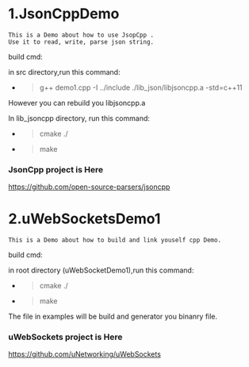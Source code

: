 # 1.JsonCppDemo
    This is a Demo about how to use JsopCpp .
    Use it to read, write, parse json string.

build cmd:

  in src directory,run this command:
 - > g++ demo1.cpp -I ../include  ./lib_json/libjsoncpp.a -std=c++11

  However you can rebuild you libjsoncpp.a 
  
  In lib_jsoncpp directory, run this command:
 - > cmake ./
 - > make 
 

### JsonCpp project is Here
https://github.com/open-source-parsers/jsoncpp


# 2.uWebSocketsDemo1
    This is a Demo about how to build and link youself cpp Demo.
   
build cmd:

  in root directory (uWebSocketDemo1),run this command:
 - > cmake ./
 - > make 
 
  The file in examples will be build and generator you binanry file.
  
### uWebSockets project is Here  
https://github.com/uNetworking/uWebSockets



